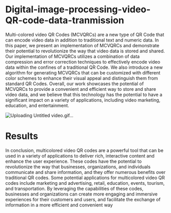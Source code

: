 # Digital-image-processing-video-QR-code-data-tranmission
Multi-colored video QR Codes (MCVQRCs) are a
new type of QR Code that can encode video data in addition to
traditional text and numeric data. In this paper, we present an
implementation of MCVQRCs and demonstrate their potential
to revolutionize the way that video data is stored and shared.
Our implementation of MCVQRCs utilizes a combination of data
compression and error correction techniques to effectively encode
video data within the confines of a traditional QR Code. We also
introduce a new algorithm for generating MCVQRCs that can be
customized with different color schemes to enhance their visual
appeal and distinguish them from standard QR Codes. Overall,
our work showcases the potential of MCVQRCs to provide a
convenient and efficient way to store and share video data, and we
believe that this technology has the potential to have a significant
impact on a variety of applications, including video marketing,
education, and entertainment.

![Uploading Untitled video.gif…]()


# Results

In conclusion, multicolored video QR codes are a powerful tool
that can be used in a variety of applications to deliver rich, interactive
content and enhance the user experience. These codes have the potential
to revolutionize the way that businesses, organizations, and individuals
communicate and share information, and they offer numerous
benefits over traditional QR codes. Some potential applications for
multicolored video QR codes include marketing and advertising,
retail, education, events, tourism, and transportation. By leveraging
the capabilities of these codes, businesses and organizations can
create more engaging and immersive experiences for their customers
and users, and facilitate the exchange of information in a more
efficient and convenient way
